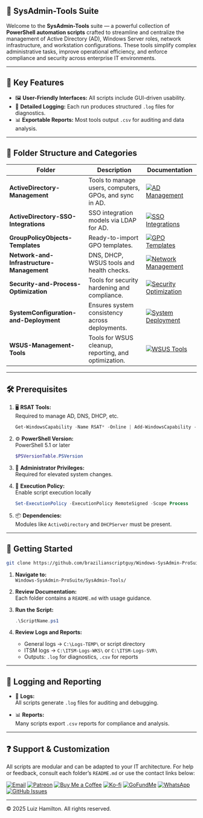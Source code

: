 ## 🔧 SysAdmin-Tools Suite

Welcome to the **SysAdmin-Tools** suite — a powerful collection of **PowerShell automation scripts** crafted to streamline and centralize the management of Active Directory (AD), Windows Server roles, network infrastructure, and workstation configurations. These tools simplify complex administrative tasks, improve operational efficiency, and enforce compliance and security across enterprise IT environments.

---

## 🌟 Key Features

- 🖼️ **User-Friendly Interfaces:** All scripts include GUI-driven usability.  
- 📝 **Detailed Logging:** Each run produces structured `.log` files for diagnostics.  
- 📊 **Exportable Reports:** Most tools output `.csv` for auditing and data analysis.

---

## 📁 Folder Structure and Categories

| Folder | Description | Documentation |
|--------|-------------|----------------|
| **ActiveDirectory-Management** | Tools to manage users, computers, GPOs, and sync in AD. | [![AD Management](https://img.shields.io/badge/AD%20Management-README-blue?style=for-the-badge&logo=github)](ActiveDirectory-Management/README.md) |
| **ActiveDirectory-SSO-Integrations** | SSO integration models via LDAP for AD. | [![SSO Integrations](https://img.shields.io/badge/SSO%20Integrations-README-blue?style=for-the-badge&logo=github)](ActiveDirectory-SSO-Integrations/README.md) |
| **GroupPolicyObjects-Templates** | Ready-to-import GPO templates. | [![GPO Templates](https://img.shields.io/badge/GPO%20Templates-README-blue?style=for-the-badge&logo=github)](GroupPolicyObjects-Templates/README.md) |
| **Network-and-Infrastructure-Management** | DNS, DHCP, WSUS tools and health checks. | [![Network Management](https://img.shields.io/badge/Network%20Management-README-blue?style=for-the-badge&logo=github)](Network-and-Infrastructure-Management/README.md) |
| **Security-and-Process-Optimization** | Tools for security hardening and compliance. | [![Security Optimization](https://img.shields.io/badge/Security%20Optimization-README-blue?style=for-the-badge&logo=github)](Security-and-Process-Optimization/README.md) |
| **SystemConfiguration-and-Deployment** | Ensures system consistency across deployments. | [![System Deployment](https://img.shields.io/badge/System%20Deployment-README-blue?style=for-the-badge&logo=github)](SystemConfiguration-and-Deployment/README.md) |
| **WSUS-Management-Tools** | Tools for WSUS cleanup, reporting, and optimization. | [![WSUS Tools](https://img.shields.io/badge/WSUS%20Tools-README-blue?style=for-the-badge&logo=github)](WSUS-Management-Tools/README.md) |

---

## 🛠️ Prerequisites

1. 🖥️ **RSAT Tools:**  
   Required to manage AD, DNS, DHCP, etc.  
   ```powershell
   Get-WindowsCapability -Name RSAT* -Online | Add-WindowsCapability -Online
   ```

2. ⚙️ **PowerShell Version:**  
   PowerShell 5.1 or later  
   ```powershell
   $PSVersionTable.PSVersion
   ```

3. 🔑 **Administrator Privileges:**  
   Required for elevated system changes.

4. 🔧 **Execution Policy:**  
   Enable script execution locally  
   ```powershell
   Set-ExecutionPolicy -ExecutionPolicy RemoteSigned -Scope Process
   ```

5. 📦 **Dependencies:**  
   Modules like `ActiveDirectory` and `DHCPServer` must be present.

---

## 🚀 Getting Started

```bash
git clone https://github.com/brazilianscriptguy/Windows-SysAdmin-ProSuite.git
```

1. **Navigate to:**  
   `Windows-SysAdmin-ProSuite/SysAdmin-Tools/`

2. **Review Documentation:**  
   Each folder contains a `README.md` with usage guidance.

3. **Run the Script:**  
   ```powershell
   .\ScriptName.ps1
   ```

4. **Review Logs and Reports:**  
   - General logs → `C:\Logs-TEMP\` or script directory  
   - ITSM logs → `C:\ITSM-Logs-WKS\` or `C:\ITSM-Logs-SVR\`  
   - Outputs: `.log` for diagnostics, `.csv` for reports

---

## 📝 Logging and Reporting

- 📄 **Logs:**  
  All scripts generate `.log` files for auditing and debugging.

- 📊 **Reports:**  
  Many scripts export `.csv` reports for compliance and analysis.

---

## ❓ Support & Customization

All scripts are modular and can be adapted to your IT architecture. For help or feedback, consult each folder’s `README.md` or use the contact links below:

[![Email](https://img.shields.io/badge/Email-luizhamilton.lhr@gmail.com-D14836?style=for-the-badge&logo=gmail)](mailto:luizhamilton.lhr@gmail.com)
[![Patreon](https://img.shields.io/badge/Support%20Me-Patreon-red?style=for-the-badge&logo=patreon)](https://www.patreon.com/brazilianscriptguy)
[![Buy Me a Coffee](https://img.shields.io/badge/Buy%20Me%20a%20Coffee-yellow?style=for-the-badge&logo=buymeacoffee)](https://buymeacoffee.com/brazilianscriptguy)
[![Ko-fi](https://img.shields.io/badge/Ko--fi-Support%20Me-blue?style=for-the-badge&logo=kofi)](https://ko-fi.com/brazilianscriptguy)
[![GoFundMe](https://img.shields.io/badge/GoFundMe-Donate-green?style=for-the-badge&logo=gofundme)](https://gofund.me/4599d3e6)
[![WhatsApp](https://img.shields.io/badge/Join%20Us-WhatsApp-25D366?style=for-the-badge&logo=whatsapp)](https://whatsapp.com/channel/0029VaEgqC50G0XZV1k4Mb1c)
[![GitHub Issues](https://img.shields.io/badge/Report%20Issues-GitHub-blue?style=for-the-badge&logo=github)](https://github.com/brazilianscriptguy/Windows-SysAdmin-ProSuite/blob/main/.github/ISSUE_TEMPLATE/CUSTOM_ISSUE_TEMPLATE.md)

---

© 2025 Luiz Hamilton. All rights reserved.
